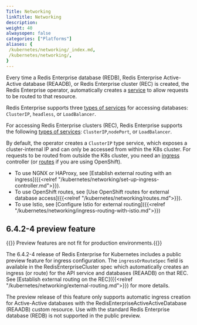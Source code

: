 ```yaml
---
Title: Networking
linkTitle: Networking
description: 
weight: 40
alwaysopen: false
categories: ["Platforms"]
aliases: {
 /kubernetes/networking/_index.md,
 /kubernetes/networking/,
}
---
```

Every time a Redis Enterprise database (REDB), Redis Enterprise Active-Active database (REAADB), or Redis Enterprise cluster (REC) is created, the Redis Enterprise operator, automatically creates a [service](https://kubernetes.io/docs/concepts/services-networking/service/) to allow requests to be routed to that resource.

Redis Enterprise supports three [types of services](https://kubernetes.io/docs/concepts/services-networking/service/#publishing-services-service-types) for accessing databases: `ClusterIP`, `headless`, or `LoadBalancer`.

For accessing Redis Enterprise clusters (REC), Redis Enterprise supports the following [types of services](https://kubernetes.io/docs/concepts/services-networking/service/#publishing-services-service-types): `ClusterIP`,`nodePort`, or `LoadBalancer`.

By default, the operator creates a `ClusterIP` type service, which exposes a cluster-internal IP and can only be accessed from within the K8s cluster. For requests to be routed from outside the K8s cluster, you need an [ingress](https://kubernetes.io/docs/concepts/services-networking/ingress/) controller (or [routes](https://docs.openshift.com/container-platform/4.12/networking/routes/route-configuration.html) if you are using OpenShift).

* To use NGNX or HAProxy, see [Establish external routing with an ingress]({{<relref "/kubernetes/networking/set-up-ingress-controller.md">}}).
* To use OpenShift routes, see [Use OpenShift routes for external database access]({{<relref "/kubernetes/networking/routes.md">}}).
* To use Istio, see [Configure Istio for external routing]({{<relref "/kubernetes/networking/ingress-routing-with-istio.md">}})

## 6.4.2-4 preview feature

{{<note>}} Preview features are not fit for production environments.{{</note>}}

The 6.4.2-4 release of Redis Enterprise for Kubernetes includes a public preview feature for ingress configuration. The `ingressOrRouteSpec` field is available in the RedisEnterpriseCluster spec which automatically creates an ingress (or route) for the API service and databases (REAADB) on that REC. See [Establish external routing on the REC]({{<relref "/kubernetes/networking/external-routing.md">}}) for more details.

The preview release of this feature only supports automatic ingress creation for Active-Active databases with the RedisEnterpriseActiveActiveDatabase (REAADB) custom resource. Use with the standard Redis Enterprise database (REDB) is not supported in the public preview.
